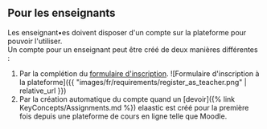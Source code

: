 ## Pour les enseignants

Les enseignant•es doivent disposer d'un compte sur la plateforme pour pouvoir l'utiliser.  
Un compte pour un enseignant peut être créé de deux manières différentes :

1. Par la complétion du [formulaire d'inscription](https://elaastic.irit.fr/elaastic-questions/register).
![Formulaire d'inscription à la plateforme]({{ "images/fr/requirements/register_as_teacher.png" | relative_url }})
2. Par la création automatique du compte quand un [devoir]({% link KeyConcepts/Assignments.md %}) elaastic est créé pour 
la première fois depuis une plateforme de cours en ligne telle que Moodle.
